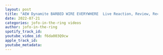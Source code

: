 ```yaml
---
layout: post
title: "AEW Dynamite BARBED WIRE EVERYWHERE  Live Reaction, Review, Recap & Highlights |  7/20/2022"
date: 2022-07-21
categories: jofo-in-the-ring videos
author: jofo-in-the-ring
spotify_track_id: 
youtube_video_id: f6da003Q9cw
apple_track_id: 
youtube_metadata: 
---
```

